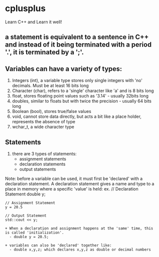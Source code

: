 # cplusplus
Learn C++ and Learn it well!

## a statement is equivalent to a sentence in C++ and instead of it being terminated with a period '.', it is terminated by a ';'. 

## Variables can have a variety of types:
   1. Integers (int), a variable type stores only single integers with 'no' decimals. Must be at least 16 bits long
   2. Character (char), refers to a 'single' character like 'a' and is 8 bits long 
   3. float, stores floating point values such as '3.14' - usually 32bits long
   4. doubles, similar to floats but with twice the precision - usually 64 bits long
   5. Boolean (bool), stores true/false values 
   6. void, cannot store data directly, but acts a bit like a place holder, represents the absence of type
   7. wchar_t, a wide character type 

## Statements
  1. there are 3 types of statements:
      + assignment statements
      + declaration statements
      + output statements 

  Note: before a variable can be used, it must first be 'declared' with a declaration statement. 
  A declaration statement gives a name and type to a place in memory where a specific 'value' is held: 
    ex. 
    // Declaration Statement 
    double y; 

    // Assignment Statement 
    y = 20.5

    // Output Statement
    std::cout << y; 

    + When a declaration and assignment happens at the 'same' time, this is called 'initialization'. 
      - double y = 20.5; 

    + variables can also be 'declared' together like:
      - double x,y,z; which declares x,y,z as double or decimal numbers
